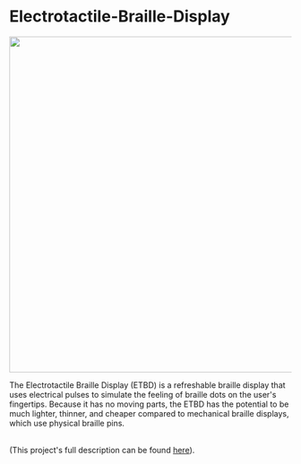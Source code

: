 # Electrotactile-Braille-Display
<p align="center">
  <img src="https://user-images.githubusercontent.com/69165598/127417532-eb0e6ea6-da88-450e-bb05-25d5a5102f7c.jpg" width="600px">
</p>
The Electrotactile Braille Display (ETBD) is a refreshable braille display that uses electrical pulses to simulate the feeling of braille dots on the user's fingertips. 
Because it has no moving parts, the ETBD has the potential to be much lighter, thinner, and cheaper compared to mechanical braille displays, which use physical braille pins.
<br></br>

(This project's full description can be found <a href="https://sites.google.com/berkeley.edu/jeffrey-tan/projects/electrotactile-braille-display">here</a>).
